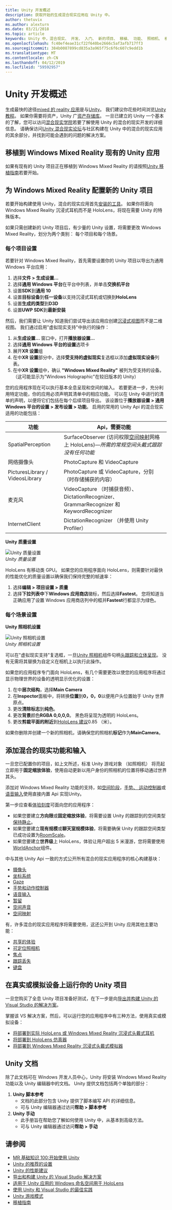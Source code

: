 ```yaml
---
title: Unity 开发概述
description: 获取开始的生成混合现实应用在 Unity 中。
author: thetuvix
ms.author: alexturn
ms.date: 03/21/2018
ms.topic: article
keywords: Unity 中，混合现实、 开发、 入门、 新的项目、 移植、 功能、 照相机、 模拟、 仿真、 文档
ms.openlocfilehash: fc40ef4eae31cf22f640be2666c5af3afb717ff3
ms.sourcegitcommit: 384b0087899cd835a3a965f75c6f6c607c9edd1b
ms.translationtype: MT
ms.contentlocale: zh-CN
ms.lasthandoff: 04/12/2019
ms.locfileid: "59592957"
---
```

# <a name="unity-development-overview"></a>Unity 开发概述

生成最快的途径[mixed 的 reality 应用](app-views.md)是与[Unity](http://aka.ms/HoloLensUnity)。 我们建议你花些时间浏览[Unity 教程](https://unity3d.com/learn/tutorials)。 如果你需要将资产，Unity 广[资产存储库](https://www.assetstore.unity3d.com/)。 一旦已建立的 Unity 一个基本的了解，您可以访问[混合现实学院](academy.md)若要了解使用 Unity 的混合的现实开发的详细信息。 请确保访问[Unity 混合现实论坛](http://forum.unity3d.com/forums/hololens.102/)与社区构建在 Unity 中的混合的现实应用的其余部分，并找到可能会遇到的问题的解决方案。

## <a name="porting-an-existing-unity-app-to-windows-mixed-reality"></a>移植到 Windows Mixed Reality 现有的 Unity 应用

如果有现有的 Unity 项目正在移植到 Windows Mixed Reality 的请按照[Unity 移植指南](porting-guides.md)若要开始。

## <a name="configuring-a-new-unity-project-for-windows-mixed-reality"></a>为 Windows Mixed Reality 配置新的 Unity 项目

若要开始构建使用 Unity，混合的现实应用首先[安装的工具](install-the-tools.md)。 如果你将面向 Windows Mixed Reality 沉浸式耳机而不是 HoloLens，将现在需要 Unity 的特殊版本。

如果只需创建新的 Unity 项目后，有少量的 Unity 设置，将需要更改 Windows Mixed Reality，划分为两个类别： 每个项目和每个场景。

### <a name="per-project-settings"></a>每个项目设置

若要针对 Windows Mixed Reality，首先需要设置你的 Unity 项目以导出为通用 Windows 平台应用：
1. 选择**文件 > 生成设置...**
2. 选择**通用 Windows 平台**在平台中列表，并单击**交换机平台**
3. 设置**SDK**到**通用 10**
4. 设置**目标设备**到**任一设备**以支持沉浸式耳机或切换到**HoloLens**
5. 设置**生成的类型**到**D3D**
6. 设置**UWP SDK**到**最新安装**

然后，我们需要让 Unity 知道我们尝试导出该应用应创建[沉浸式视图](app-views.md)而不是二维视图。 我们通过启用"虚拟现实支持"中执行的操作：
1. 从**生成设置...** 窗口中，打开**播放器设置...**
2. 选择**通用 Windows 平台的设置**选项卡
3. 展开**XR 设置**组
4. 在中**XR 设置**部分中，选择**受支持的虚拟现实**复选框以添加**虚拟现实设备**列表。
5. 在中**XR 设置**组中，确认 **"Windows Mixed Reality"** 被列为受支持的设备。 （这可能显示为"Windows Holographic"在较旧版本的 Unity）

您的应用程序现在可以执行基本全息呈现和空间的输入。 若要更进一步，充分利用特定功能，你的应用必须声明其清单中的相应功能。 可以在 Unity 中进行的清单的声明，以便将它们包括在每个后续项目导出。 该设置位于**播放器设置 > 通用 Windows 平台的设置 > 发布设置 > 功能**。 启用的常用的 Unity Api 的混合现实适用的功能包括：

|  功能  |  Api，需要功能 | 
|----------|----------|
|  SpatialPerception  |  SurfaceObserver (访问权限[空间映射](spatial-mapping.md)网格上 HoloLens)&mdash;*所需的常规空间头戴式跟踪没有任何功能* | 
|  网络摄像头  |  PhotoCapture 和 VideoCapture | 
|  PicturesLibrary / VideosLibrary  |  PhotoCapture 或 VideoCapture，分别 （时存储捕获的内容） | 
|  麦克风  |  VideoCapture （时捕获音频）、 DictationRecognizer、 GrammarRecognizer 和 KeywordRecognizer | 
|  InternetClient  |  DictationRecognizer （并使用 Unity Profiler） | 

**Unity 质量设置**

![Unity 质量设置](images/unityqualitysettings-350px.png)<br>
*Unity 质量设置*

HoloLens 有移动类 GPU。 如果您的应用程序面向 HoloLens，则需要针对最快的性能优化的质量设置以确保我们保持完整的帧速率：
1. 选择**编辑 > 项目设置 > 质量**
2. 选择**下拉列表中**下**Windows 应用商店**徽标，然后选择**Fastest**。 您将知道当正确应用了设置 Windows 应用商店列中的框并**Fastest**行都显示为绿色。

### <a name="per-scene-settings"></a>每个场景设置

**Unity 照相机设置**

![Unity 照相机设置](images/unitycamerasettings.png)<br>
*Unity 照相机设置*

可以在"虚拟现实支持"复选框，一旦[Unity 照相机](camera-in-unity.md)组件句柄[头跟踪和立体呈现](rendering.md)。 没有无需将其替换为自定义在相机上以执行此操作。

如果您的应用程序专门面向 HoloLens，有几个需要更改以使您的应用程序将通过显示物理世界的设备的透明显示优化的设置：
1. 在中**层次结构**，选择**Main Camera**
2. 在**Inspector**面板中，将转换**位置**到**0，0，0**以便用户头位置始于 Unity 世界原点。
3. 更改**清除标志**到**纯色**。
4. 更改**背景**颜色**RGBA 0,0,0,0**。 黑色将呈现为透明的 HoloLens。
5. 更改**剪裁平面的附近**到[HoloLens 建议](camera-in-unity.md#clip-planes)0.85 （米）。

如果你删除并创建一个新的照相机，请确保您的照相机**标记**作为**MainCamera**。

## <a name="adding-mixed-reality-capabilities-and-inputs"></a>添加混合的现实功能和输入

一旦您已配置你的项目，如上文所述，标准 Unity 游戏对象 （如照相机） 将亮起立即用于**固定缩放体验**，使用自动更新以用户身份的照相机的位置将移动通过世界其头。

添加对 Windows Mixed Reality 功能的支持，如[空间阶段](coordinate-systems.md#spatial-coordinate-systems)，[手势、 运动控制器](gestures-and-motion-controllers-in-unity.md)或[语音输入](voice-input-in-unity.md)使用直接内置 Api 实现Unity。

第一步应查看[体验刻度](coordinate-systems.md)可面向您的应用程序：
* 如果您要建立**方向限**或**固定缩放体验**，将需要设置 Unity 的跟踪到的空间类型[保持静止](coordinate-systems-in-unity.md#building-an-orientation-only-or-seated-scale-experience)。
* 如果您要建立**现有规模**或**聊天室规模体验**，将需要确保 Unity 的跟踪空间类型已成功设置为[RoomScale](coordinate-systems-in-unity.md#building-an-orientation-only-or-seated-scale-experience)。
* 如果您要建立**世界级**上 HoloLens，体验让用户超出 5 米漫游，您将需要使用[WorldAnchor](coordinate-systems-in-unity.md#building-a-world-scale-experience)组件。

中与其他 Unity Api 一致的方式公开所有混合的现实应用程序的核心构建基块：
* [摄像头](camera-in-unity.md)
* [坐标系统](coordinate-systems-in-unity.md)
* [Gaze](gaze-in-unity.md)
* [手势和动作控制器](gestures-and-motion-controllers-in-unity.md)
* [语音输入](voice-input-in-unity.md)
* [暂留](persistence-in-unity.md)
* [空间声音](spatial-sound-in-unity.md)
* [空间映射](spatial-mapping-in-unity.md)

有，许多混合的现实应用程序将需要使用，这还公开到 Unity 应用其他主要功能：
* [共享的体验](shared-experiences-in-unity.md)
* [可定位照相机](locatable-camera-in-unity.md)
* [焦点](focus-point-in-unity.md)
* [跟踪丢失](tracking-loss-in-unity.md)
* [键盘](keyboard-input-in-unity.md)

## <a name="running-your-unity-project-on-a-real-or-simulated-device"></a>在真实或模拟设备上运行你的 Unity 项目

一旦您购买了全息 Unity 项目准备好测试，在下一步是向[导出并构建 Unity 的 Visual Studio 的解决方案](exporting-and-building-a-unity-visual-studio-solution.md)。

掌握该 VS 解决方案，然后，可以运行您的应用程序中有三种方法，使用真实或模拟设备：
* [将部署到实际 HoloLens 或 Windows Mixed Reality 沉浸式头戴式耳机](using-visual-studio.md)
* [将部署到 HoloLens 仿真器](using-the-hololens-emulator.md)
* [将部署到 Windows Mixed Reality 沉浸式头戴式模拟器](using-the-windows-mixed-reality-simulator.md)

## <a name="unity-documentation"></a>Unity 文档

除了此文档可在 Windows 开发人员中心，Unity 将安装 Windows Mixed Reality 功能以及 Unity 编辑器中的文档。 Unity 提供文档包括两个单独的部分：
1. **Unity 脚本参考**
    * 文档的此部分包含 Unity 提供了脚本编写 API 的详细信息。
    * 可与 Unity 编辑器通过访问**帮助 > 脚本参考**
2. **Unity 手动**
    * 此手册旨在帮助您了解如何使用 Unity 中，从基本到高级方法。
    * 可与 Unity 编辑器通过访问**帮助 > 手动**

## <a name="see-also"></a>请参阅
* [MR 基础知识 100:开始使用 Unity](holograms-100.md)
* [Unity 的推荐的设置](recommended-settings-for-unity.md)
* [Unity 的性能建议](performance-recommendations-for-unity.md)
* [导出和构建 Unity 的 Visual Studio 解决方案](exporting-and-building-a-unity-visual-studio-solution.md)
* [适用于 Unity 应用的 Windows 命名空间用于 HoloLens](using-the-windows-namespace-with-unity-apps-for-hololens.md)
* [使用 Unity 和 Visual Studio 的最佳实践](best-practices-for-working-with-unity-and-visual-studio.md)
* [Unity 游戏模式](unity-play-mode.md)
* [移植指南](porting-guides.md)
